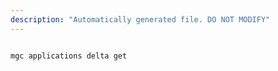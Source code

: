 ```yaml
---
description: "Automatically generated file. DO NOT MODIFY"
---
```


```cli

mgc applications delta get

```